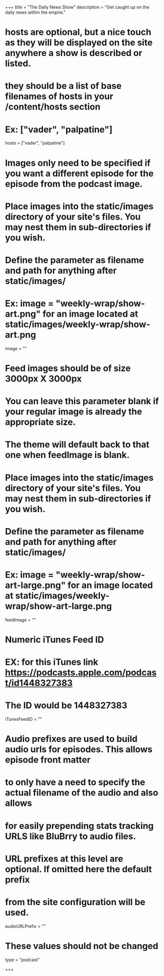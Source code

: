 +++
title = "The Daily News Show"
description = "Get caught up on the daily news within the empire."

# hosts are optional, but a nice touch as they will be displayed on the site anywhere a show is described or listed.
# they should be a list of base filenames of hosts in your /content/hosts section
# Ex: ["vader", "palpatine"]
hosts = ["vader", "palpatine"]

# Images only need to be specified if you want a different episode for the episode from the podcast image.
# Place images into the static/images directory of your site's files. You may nest them in sub-directories if you wish.
# Define the parameter as filename and path for anything after static/images/
# Ex: image = "weekly-wrap/show-art.png" for an image located at static/images/weekly-wrap/show-art.png
image = ""

# Feed images should be of size 3000px X 3000px
# You can leave this parameter blank if your regular image is already the appropriate size. 
# The theme will default back to that one when feedImage is blank.
# Place images into the static/images directory of your site's files. You may nest them in sub-directories if you wish.
# Define the parameter as filename and path for anything after static/images/
# Ex: image = "weekly-wrap/show-art-large.png" for an image located at static/images/weekly-wrap/show-art-large.png
feedImage = ""

# Numeric iTunes Feed ID 
# EX: for this iTunes link https://podcasts.apple.com/podcast/id1448327383
# The ID would be 1448327383
iTunesFeedID = ""

# Audio prefixes are used to build audio urls for episodes. This allows episode front matter 
# to only have a need to specify the actual filename of the audio and also allows
# for easily prepending stats tracking URLS like BluBrry to audio files.
# URL prefixes at this level are optional. If omitted here the default prefix
# from the site configuration will be used.
audioURLPrefix = ""


# These values should not be changed
type = "podcast"


+++

